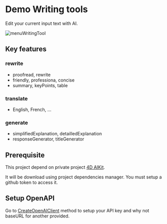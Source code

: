 # Demo Writing tools

Edit your current input text with AI.

![menuWritingTool](https://github.com/user-attachments/assets/aff0eba9-1094-4ac9-8097-b3badb7e4050)

## Key features

### rewrite 
- proofread, rewrite
- friendly, professiona, concise
- summary, keyPoints, table

### translate 

- English, French, ...

### generate 

- simplifiedExplanation, detailledExplanation
- responseGenerator, titleGenerator

## Prerequisite

This project depend on private project [4D AIKit](https://github.com/4d/4d-aikit). 

It will be  download using project dependencies manager. You must setup a github token to access it.

## Setup OpenAPI

Go to  [CreateOpenAIClient](Project/Sources/Methods/CreateOpenAIClient.4dm) method to setup your API key and why not baseURL for another provided.
